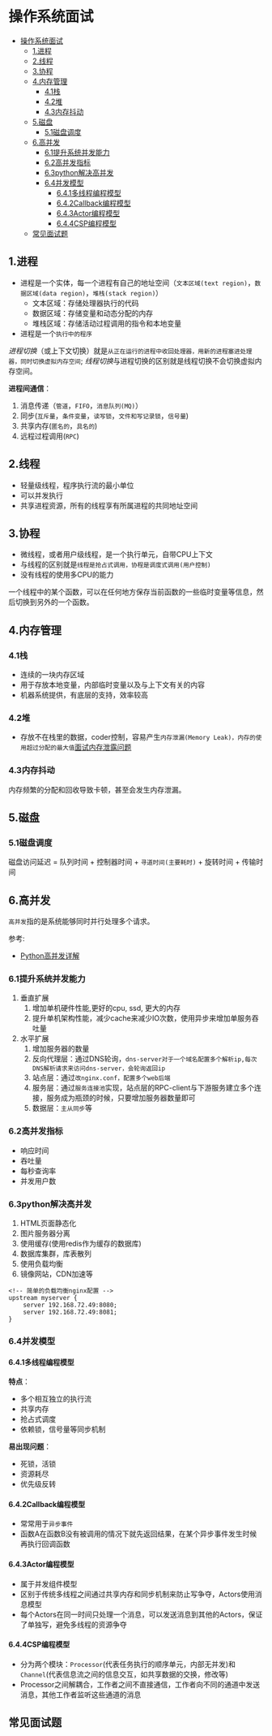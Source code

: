 # 操作系统面试

<!-- TOC -->

- [操作系统面试](#操作系统面试)
    - [1.进程](#1进程)
    - [2.线程](#2线程)
    - [3.协程](#3协程)
    - [4.内存管理](#4内存管理)
        - [4.1栈](#41栈)
        - [4.2堆](#42堆)
        - [4.3内存抖动](#43内存抖动)
    - [5.磁盘](#5磁盘)
        - [5.1磁盘调度](#51磁盘调度)
    - [6.高并发](#6高并发)
        - [6.1提升系统并发能力](#61提升系统并发能力)
        - [6.2高并发指标](#62高并发指标)
        - [6.3python解决高并发](#63python解决高并发)
        - [6.4并发模型](#64并发模型)
            - [6.4.1多线程编程模型](#641多线程编程模型)
            - [6.4.2Callback编程模型](#642callback编程模型)
            - [6.4.3Actor编程模型](#643actor编程模型)
            - [6.4.4CSP编程模型](#644csp编程模型)
    - [常见面试题](#常见面试题)

<!-- /TOC -->

## 1.进程

- 进程是一个实体，每一个进程有自己的地址空间（`文本区域(text region)`，`数据区域(data region)`，`堆栈(stack region)`）
  - 文本区域：存储处理器执行的代码
  - 数据区域：存储变量和动态分配的内存
  - 堆栈区域：存储活动过程调用的指令和本地变量
- 进程是一个`执行中的程序`

*进程切换*（或上下文切换）就是`从正在运行的进程中收回处理器，用新的进程塞进处理器，同时切换虚拟内存空间`;
*线程切换*与进程切换的区别就是线程切换不会切换虚拟内存空间。

**进程间通信**：

1. 消息传递（`管道`，`FIFO`，`消息队列(MQ)`）
2. 同步(`互斥量`，`条件变量`，`读写锁`，`文件和写记录锁`，`信号量`)
3. 共享内存(`匿名的`，`具名的`)
4. 远程过程调用(`RPC`)

## 2.线程

- 轻量级线程，程序执行流的最小单位
- 可以并发执行
- 共享进程资源，所有的线程享有所属进程的共同地址空间

## 3.协程

- 微线程，或者用户级线程，是一个执行单元，自带CPU上下文
- 与线程的区别就是`线程是抢占式调用，协程是调度式调用(用户控制)`
- 没有线程的使用多CPU的能力

一个线程中的某个函数，可以在任何地方保存当前函数的一些临时变量等信息，然后切换到另外的一个函数。

## 4.内存管理

### 4.1栈

- 连续的一块内存区域
- 用于存放本地变量，内部临时变量以及与上下文有关的内容
- 机器系统提供，有底层的支持，效率较高

### 4.2堆

- 存放不在栈里的数据，coder控制，容易产生`内存泄漏(Memory Leak)，内存的使用超过分配的最大值`[面试内存泄露问题](https://blog.csdn.net/zy_jibai/article/details/80957169)

### 4.3内存抖动

内存频繁的分配和回收导致卡顿，甚至会发生内存泄漏。

## 5.磁盘

### 5.1磁盘调度

磁盘访问延迟 = 队列时间 + 控制器时间 + `寻道时间(主要耗时)` + 旋转时间 + 传输时间

## 6.高并发

`高并发`指的是系统能够同时并行处理多个请求。

参考:

- [Python高并发详解](https://www.cnblogs.com/daofaziran/p/10154986.html)

### 6.1提升系统并发能力

1. 垂直扩展
   1. 增加单机硬件性能,更好的cpu, ssd, 更大的内存
   2. 提升单机架构性能，减少cache来减少IO次数，使用异步来增加单服务吞吐量
2. 水平扩展
   1. 增加服务器的数量
   2. 反向代理层：通过DNS轮询，`dns-server对于一个域名配置多个解析ip,每次DNS解析请求来访问dns-server，会轮询返回ip`
   3. 站点层：通过`改nginx.conf，配置多个web后端`
   4. 服务层：通过`服务连接池`实现，站点层的RPC-client与下游服务建立多个连接，服务成为瓶颈的时候，只要增加服务器数量即可
   5. 数据层：`主从同步`等

### 6.2高并发指标

- 响应时间
- 吞吐量
- 每秒查询率
- 并发用户数

### 6.3python解决高并发

1. HTML页面静态化
2. 图片服务器分离
3. 使用缓存(使用redis作为缓存的数据库)
4. 数据库集群，库表散列
5. 使用负载均衡
6. 镜像网站，CDN加速等

```nginx
<!-- 简单的负载均衡nginx配置 -->
upstream myserver {
    server 192.168.72.49:8080;
    server 192.168.72.49:8081;
}
```

### 6.4并发模型

#### 6.4.1多线程编程模型

**特点**：

- 多个相互独立的执行流
- 共享内存
- 抢占式调度
- 依赖锁，信号量等同步机制

**易出现问题**：

- 死锁，活锁
- 资源耗尽
- 优先级反转

#### 6.4.2Callback编程模型

- 常常用于`异步事件`
- 函数A在函数B没有被调用的情况下就先返回结果，在某个异步事件发生时候再执行回调函数

#### 6.4.3Actor编程模型

- 属于并发组件模型
- 区别于传统多线程之间通过共享内存和同步机制来防止写争夺，Actors使用消息模型
- 每个Actors在同一时间只处理一个消息，可以发送消息到其他的Actors，保证了单独写，避免多线程的资源争夺

#### 6.4.4CSP编程模型

- 分为两个模块：`Processor`(代表任务执行的顺序单元，内部无并发)和`Channel`(代表信息流之间的信息交互，如共享数据的交换，修改等)
- Processor之间解耦合，工作者之间不直接通信，工作者向不同的通道中发送消息，其他工作者监听这些通道的消息

## 常见面试题

